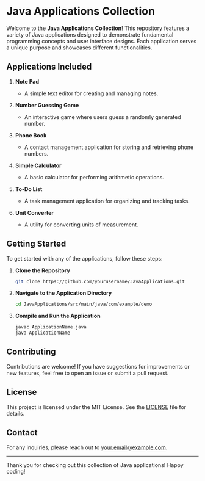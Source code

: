 # Java Applications Collection

Welcome to the **Java Applications Collection**! This repository features a variety of Java applications designed to demonstrate fundamental programming concepts and user interface designs. Each application serves a unique purpose and showcases different functionalities.

## Applications Included

1. **Note Pad**
   - A simple text editor for creating and managing notes.
   
2. **Number Guessing Game**
   - An interactive game where users guess a randomly generated number.
   
3. **Phone Book**
   - A contact management application for storing and retrieving phone numbers.
   
4. **Simple Calculator**
   - A basic calculator for performing arithmetic operations.
   
5. **To-Do List**
   - A task management application for organizing and tracking tasks.
   
6. **Unit Converter**
   - A utility for converting units of measurement.

## Getting Started

To get started with any of the applications, follow these steps:

1. **Clone the Repository**
   ```bash
   git clone https://github.com/yourusername/JavaApplications.git
   ```

2. **Navigate to the Application Directory**
   ```bash
   cd JavaApplications/src/main/java/com/example/demo
   ```

3. **Compile and Run the Application**
   ```bash
   javac ApplicationName.java
   java ApplicationName
   ```

## Contributing

Contributions are welcome! If you have suggestions for improvements or new features, feel free to open an issue or submit a pull request.

## License

This project is licensed under the MIT License. See the [LICENSE](LICENSE) file for details.

## Contact

For any inquiries, please reach out to [your.email@example.com](mailto:your.email@example.com).

---

Thank you for checking out this collection of Java applications! Happy coding!
